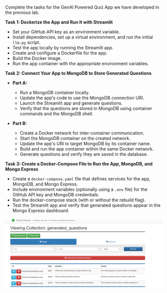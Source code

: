 Complete the tasks for the GenAI Powered Quiz App we have developed in the previous lab.

**Task 1: Dockerize the App and Run It with Streamlit**
  - Set your GitHub API key as an environment variable.
  - Install dependencies, set up a virtual environment, and run the initial `llm.py` script.
  - Test the app locally by running the Streamlit app.
  - Create and configure a Dockerfile for the app.
  - Build the Docker image.
  - Run the app container with the appropriate environment variables.

**Task 2: Connect Your App to MongoDB to Store Generated Questions**
  - **Part A:**  
    - Run a MongoDB container locally.
    - Update the app's code to use the MongoDB connection URI.
    - Launch the Streamlit app and generate questions.
    - Verify that the questions are stored in MongoDB using container commands and the MongoDB shell.
    
  - **Part B:**  
    - Create a Docker network for inter-container communication.
    - Start the MongoDB container on the created network.
    - Update the app's URI to target MongoDB by its container name.
    - Build and run the app container within the same Docker network.
    - Generate questions and verify they are saved in the database.

**Task 3: Create a Docker-Compose File to Run the App, MongoDB, and Mongo Express**
  - Create a `docker-compose.yaml` file that defines services for the app, MongoDB, and Mongo Express.
  - Include environment variables (optionally using a `.env` file) for the GitHub API key and MongoDB credentials.
  - Run the docker-compose stack (with or without the rebuild flag).
  - Test the Streamlit app and verify that generated questions appear in the Mongo Express dashboard.

![alt text](image-2.png)